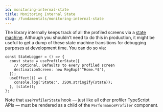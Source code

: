 ```yaml
---
id: monitoring-internal-state
title: Monitoring Internal State
slug: /fundamentals/monitoring-internal-state
---
```


The library internally keeps track of all the profiled screens via a [state machine](#State-Machine). Although you shouldn't need to do this in production, it might be useful to get a dump of these state machine transitions for debugging purposes at development time. You can do so via:

```tsx
const StateLogger = () => {
  const state = useProfilerState({
    // optional. Defaults to every profiled screen
    destinationScreen: new RegExp('^Home.*$'),
  });
  useEffect(() => {
    console.log('State:', JSON.stringify(state));
  }, [state]);
};
```

Note that `useProfilerState` hook — just like all other profiler TypeScript APIs — must be rendered as a child of the `PerformanceProfiler` component.
